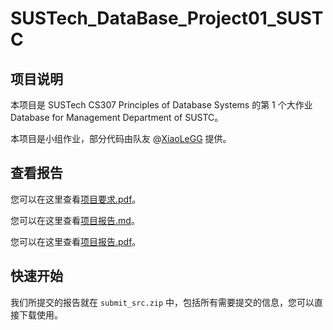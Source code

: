 # SUSTech_DataBase_Project01_SUSTC

## 项目说明

本项目是 SUSTech CS307 Principles of Database Systems 的第 1 个大作业 Database for Management Department of SUSTC。

本项目是小组作业，部分代码由队友 @[XiaoLeGG](https://github.com/XiaoLeGG) 提供。

## 查看报告

您可以在这里查看[项目要求.pdf](https://github.com/Maystern/SUSTech_databse_Project01_SUSTC/blob/main/doc/CS307-2022Fall_Project1.pdf)。

您可以在这里查看[项目报告.md](https://github.com/Maystern/SUSTech_databse_Project01_SUSTC/blob/main/doc/SUSTech_DataBase_Project01_SUSTC.md)。

您可以在这里查看[项目报告.pdf](https://github.com/Maystern/SUSTech_databse_Project01_SUSTC/blob/main/doc/SUSTech_DataBase_Project01_SUSTC.pdf)。

## 快速开始

我们所提交的报告就在 `submit_src.zip` 中，包括所有需要提交的信息，您可以直接下载使用。

